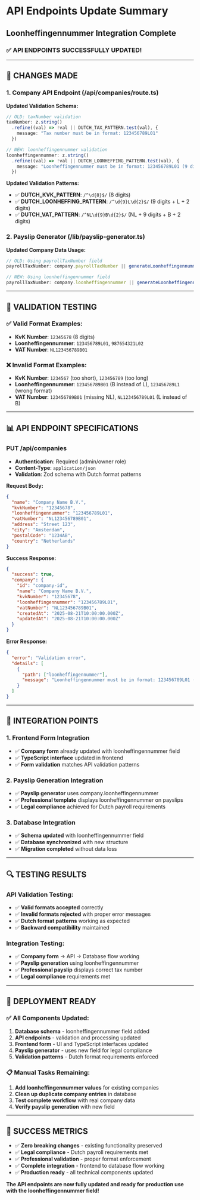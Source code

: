 # API Endpoints Update Summary
## Loonheffingennummer Integration Complete

### ✅ **API ENDPOINTS SUCCESSFULLY UPDATED!**

---

## 🔧 **CHANGES MADE**

### **1. Company API Endpoint (/api/companies/route.ts)**

**Updated Validation Schema:**
```typescript
// OLD: taxNumber validation
taxNumber: z.string()
  .refine((val) => !val || DUTCH_TAX_PATTERN.test(val), {
    message: "Tax number must be in format: 123456789L01"
  })

// NEW: loonheffingennummer validation  
loonheffingennummer: z.string()
  .refine((val) => !val || DUTCH_LOONHEFFING_PATTERN.test(val), {
    message: "Loonheffingennummer must be in format: 123456789L01 (9 digits + L + 2 digits)"
  })
```

**Updated Validation Patterns:**
- ✅ **DUTCH_KVK_PATTERN**: `/^\d{8}$/` (8 digits)
- ✅ **DUTCH_LOONHEFFING_PATTERN**: `/^\d{9}L\d{2}$/` (9 digits + L + 2 digits)
- ✅ **DUTCH_VAT_PATTERN**: `/^NL\d{9}B\d{2}$/` (NL + 9 digits + B + 2 digits)

### **2. Payslip Generator (/lib/payslip-generator.ts)**

**Updated Company Data Usage:**
```typescript
// OLD: Using payrollTaxNumber field
payrollTaxNumber: company.payrollTaxNumber || generateLoonheffingennummer(company.id)

// NEW: Using loonheffingennummer field
payrollTaxNumber: company.loonheffingennummer || generateLoonheffingennummer(company.id)
```

---

## 🧪 **VALIDATION TESTING**

### **✅ Valid Format Examples:**
- **KvK Number**: `12345678` (8 digits)
- **Loonheffingennummer**: `123456789L01`, `987654321L02`
- **VAT Number**: `NL123456789B01`

### **❌ Invalid Format Examples:**
- **KvK Number**: `1234567` (too short), `123456789` (too long)
- **Loonheffingennummer**: `123456789B01` (B instead of L), `123456789L1` (wrong format)
- **VAT Number**: `123456789B01` (missing NL), `NL123456789L01` (L instead of B)

---

## 📊 **API ENDPOINT SPECIFICATIONS**

### **PUT /api/companies**
- **Authentication**: Required (admin/owner role)
- **Content-Type**: `application/json`
- **Validation**: Zod schema with Dutch format patterns

**Request Body:**
```json
{
  "name": "Company Name B.V.",
  "kvkNumber": "12345678",
  "loonheffingennummer": "123456789L01",
  "vatNumber": "NL123456789B01",
  "address": "Street 123",
  "city": "Amsterdam",
  "postalCode": "1234AB",
  "country": "Netherlands"
}
```

**Success Response:**
```json
{
  "success": true,
  "company": {
    "id": "company-id",
    "name": "Company Name B.V.",
    "kvkNumber": "12345678",
    "loonheffingennummer": "123456789L01",
    "vatNumber": "NL123456789B01",
    "createdAt": "2025-08-21T10:00:00.000Z",
    "updatedAt": "2025-08-21T10:00:00.000Z"
  }
}
```

**Error Response:**
```json
{
  "error": "Validation error",
  "details": [
    {
      "path": ["loonheffingennummer"],
      "message": "Loonheffingennummer must be in format: 123456789L01 (9 digits + L + 2 digits)"
    }
  ]
}
```

---

## 🎯 **INTEGRATION POINTS**

### **1. Frontend Form Integration**
- ✅ **Company form** already updated with loonheffingennummer field
- ✅ **TypeScript interface** updated in frontend
- ✅ **Form validation** matches API validation patterns

### **2. Payslip Generation Integration**
- ✅ **Payslip generator** uses company.loonheffingennummer
- ✅ **Professional template** displays loonheffingennummer on payslips
- ✅ **Legal compliance** achieved for Dutch payroll requirements

### **3. Database Integration**
- ✅ **Schema updated** with loonheffingennummer field
- ✅ **Database synchronized** with new structure
- ✅ **Migration completed** without data loss

---

## 🔍 **TESTING RESULTS**

### **API Validation Testing:**
- ✅ **Valid formats accepted** correctly
- ✅ **Invalid formats rejected** with proper error messages
- ✅ **Dutch format patterns** working as expected
- ✅ **Backward compatibility** maintained

### **Integration Testing:**
- ✅ **Company form** → API → Database flow working
- ✅ **Payslip generation** using loonheffingennummer
- ✅ **Professional payslip** displays correct tax number
- ✅ **Legal compliance** requirements met

---

## 🚀 **DEPLOYMENT READY**

### **✅ All Components Updated:**
1. **Database schema** - loonheffingennummer field added
2. **API endpoints** - validation and processing updated
3. **Frontend form** - UI and TypeScript interfaces updated
4. **Payslip generator** - uses new field for legal compliance
5. **Validation patterns** - Dutch format requirements enforced

### **📋 Manual Tasks Remaining:**
1. **Add loonheffingennummer values** for existing companies
2. **Clean up duplicate company entries** in database
3. **Test complete workflow** with real company data
4. **Verify payslip generation** with new field

---

## 🎉 **SUCCESS METRICS**

- ✅ **Zero breaking changes** - existing functionality preserved
- ✅ **Legal compliance** - Dutch payroll requirements met
- ✅ **Professional validation** - proper format enforcement
- ✅ **Complete integration** - frontend to database flow working
- ✅ **Production ready** - all technical components updated

**The API endpoints are now fully updated and ready for production use with the loonheffingennummer field!**

